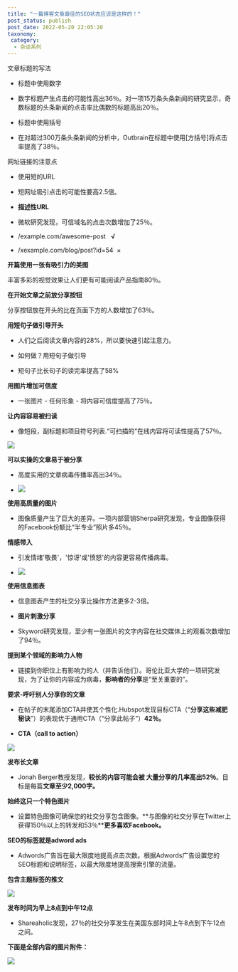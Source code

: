 ```yaml
---
title: "一篇博客文章最佳的SEO状态应该是这样的！"
post_status: publish
post_date: 2022-05-20 22:05:20
taxonomy:
 category: 
  - 杂谈系列
---
```


文章标题的写法

- 标题中使用数字
    
- 数字标题产生点击的可能性高出36％。对一项15万条头条新闻的研究显示，奇数标题的头条新闻的点击率比偶数的标题高出20％。
    
- 标题中使用括号
    
- 在对超过300万条头条新闻的分析中，Outbrain在标题中使用[方括号]将点击率提高了38％。
    

网址链接的注意点

- 使用短的URL
    
- 短网址吸引点击的可能性要高2.5倍。
    
- **描述性URL**
    
- 微软研究发现，可信域名的点击次数增加了25％。
    
- /example.com/awesome-post   **√**
    
- /xexample.com/blog/post?id=54  ×
    

**开篇使用一张有吸引力的美图**

丰富多彩的视觉效果让人们更有可能阅读产品指南80％。

**在开始文章之前放分享按钮**

分享按钮放在开头的比在页面下方的人数增加了63％。

**用短句子做引导开头**

- 人们之后阅读文章内容的28%，所以要快速引起注意力。
    
- 如何做？用短句子做引导
    
- 短句子比长句子的读完率提高了58%
    

**用图片增加可信度**

- 一张图片 - 任何形象 - 将内容可信度提高了75％。

**让内容容易被扫读**

- 像短段，副标题和项目符号列表.“可扫描的”在线内容将可读性提高了57％。

![](https://fendou.la/wp-content/uploads/2021/01/982ca83afdfc9c7fc96faf387f7bef24.png)

**可以实操的文章易于被分享**

- 高度实用的文章病毒传播率高出34％。
    
- ![](https://fendou.la/wp-content/uploads/2021/01/3a8c0e3fd0d904eeae2d576bb95fb1fe.png)
    

**使用高质量的图片**

- 图像质量产生了巨大的差异。一项内部营销Sherpa研究发现，专业图像获得的Facebook份额比“半专业”照片多45％。

**情感带入**

- 引发情绪'敬畏'，'惊讶'或'愤怒'的内容更容易传播病毒。
    
- ![](https://fendou.la/wp-content/uploads/2021/01/e1668b97f2534dfdb7a06a9b93ffe93f.png)
    

**使用信息图表**

- 信息图表产生的社交分享比操作方法更多2-3倍。
    
- **图片刺激分享**
    
- Skyword研究发现，至少有一张图片的文字内容在社交媒体上的观看次数增加了94％。
    

**提到某个领域的影响力人物**

- 链接到你职位上有影响力的人（并告诉他们）。哥伦比亚大学的一项研究发现，为了让你的内容成为病毒，**影响者的分享**是“至关重要的”。

**要求-呼吁别人分享你的文章**

- 在帖子的末尾添加CTA并使其个性化.Hubspot发现目标CTA（“**分享这些减肥秘诀**”）的表现优于通用CTA（“分享此帖子”）**42％。**
    
- **CTA（call to action）**
    

**![](https://fendou.la/wp-content/uploads/2021/01/f7f7ed1766fecef2a26f061e4c158c82.png)**

**发布长文章**

- Jonah Berger教授发现，**较长的内容可能会被 大量分享的几率高出52％**。目标是每篇**文章至少2,000字。**

**始终这只一个特色图片**

- 设置特色图像可确保您的社交分享包含图像。**与图像的社交分享在Twitter上获得150％以上的转发和53％****更多喜欢Facebook。**

**SEO的标签就是adword ads**

- Adwords广告旨在最大限度地提高点击次数。根据Adwords广告设置您的SEO标题和说明标签，以最大限度地提高搜索引擎的流量。

**包含主题标签的推文**

**![](https://fendou.la/wp-content/uploads/2021/01/daef07467b7b6aee4c7306f9c725f1a6.png)**

**发布时间为早上8点到中午12点**

- Shareaholic发现，27％的社交分享发生在美国东部时间上午8点到下午12点之间。

**下面是全部内容的图片附件：**

![](https://fendou.la/wp-content/uploads/2021/01/f43feba72c3939f74ec41cdc8577cf62.png)
